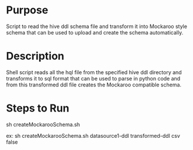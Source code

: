 # Purpose
Script to read the hive ddl schema file and transform it into Mockaroo style schema that can be used to upload and create the schema automatically.

# Description
Shell script reads all the hql file from the specified hive ddl directory and transforms it to sql format that can be used to parse in python code and from this transformed ddl file creates the Mockaroo compatible schema.

# Steps to Run
sh createMockarooSchema.sh <hive-ddl-directory> <transformed-ddl-directory> <format> <header-flag>

ex: sh createMockarooSchema.sh datasource1-ddl transformed-ddl csv false
